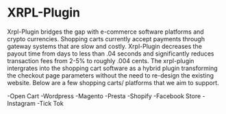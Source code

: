 # XRPL-Plugin

Xrpl-Plugin bridges the gap with e-commerce software platforms and crypto currencies. Shopping carts currently accept payments through gateway systems that are slow and costly. Xrpl-Plugin decreases the payout time from days to less than .04 seconds and significantly reduces transaction fees from 2-5% to roughly .004 cents. The xrpl-plugin intergrates into the shopping cart software as a hybrid plugin transforming the checkout page parameters without the need to re-design the existing website. Below are a few shopping carts/ platforms that we aim to support.

-Open Cart
-Wordpress
-Magento
-Presta
-Shopify
-Facebook Store
-Instagram
-Tick Tok

